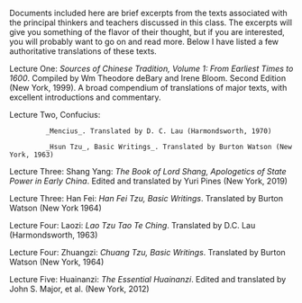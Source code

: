 Documents included here are brief excerpts from the texts associated with the principal thinkers and teachers discussed in this class.  The excerpts will give you something of the flavor of their thought, but if you are interested, you will probably want to go on and read more.  Below I have listed a few authoritative translations of these texts.  

Lecture One: _Sources of Chinese Tradition, Volume 1: From Earliest Times to 1600_.  Compiled by Wm Theodore deBary and Irene Bloom.  Second Edition (New York, 1999).  A broad compendium of translations of major texts, with excellent introductions and commentary.

Lecture Two, Confucius: 

             _Mencius_. Translated by D. C. Lau (Harmondsworth, 1970)

             _Hsun Tzu_, Basic Writings_. Translated by Burton Watson (New York, 1963) 

Lecture Three: Shang Yang: _The Book of Lord Shang, Apologetics of State Power in Early China_. Edited and translated by Yuri Pines (New York, 2019)

Lecture Three: Han Fei: _Han Fei Tzu, Basic Writings_.  Translated by Burton Watson (New York 1964)

Lecture Four: Laozi: _Lao Tzu Tao Te Ching_.  Translated by D.C. Lau (Harmondsworth, 1963)

Lecture Four: Zhuangzi: _Chuang Tzu, Basic Writings_. Translated by Burton Watson (New York, 1964)

Lecture Five: Huainanzi: _The Essential Huainanzi_. Edited and translated by John S. Major, et al. (New York, 2012)

